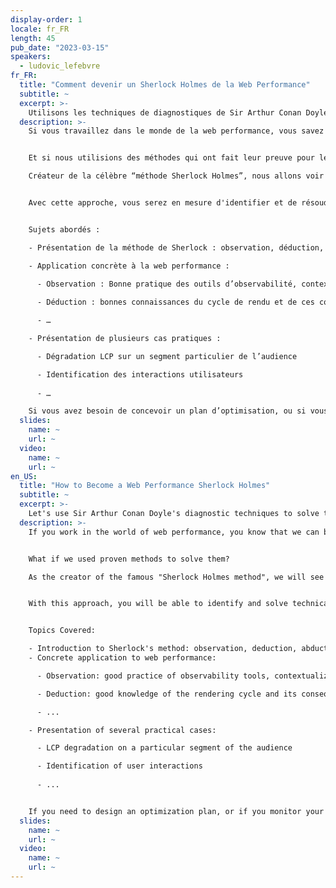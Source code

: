 ```yaml
---
display-order: 1
locale: fr_FR
length: 45
pub_date: "2023-03-15"
speakers:
  - ludovic_lefebvre
fr_FR:
  title: "Comment devenir un Sherlock Holmes de la Web Performance"
  subtitle: ~
  excerpt: >-
    Utilisons les techniques de diagnostiques de Sir Arthur Conan Doyle pour résoudre les mystères de la performance web.
  description: >-
    Si vous travaillez dans le monde de la web performance, vous savez que l’on peut être confronté à des problèmes complexes. Comment accélérer l’expérience des utilisateurs ayant des pages s’affichant lentement, et non accélérer la navigation de ceux ayant déjà la meilleure vitesse d’affichage ?


    Et si nous utilisions des méthodes qui ont fait leur preuve pour les résoudre ?  

    Créateur de la célèbre “méthode Sherlock Holmes”, nous allons voir comment Sir Arthur Conan Doyle va nous aider à explorer une méthodologie de diagnostic systématique applicable à la web performance.


    Avec cette approche, vous serez en mesure d'identifier et de résoudre des problèmes techniques avec facilité. En utilisant des exemples concrets, vous apprendrez comment collecter des données, analyser les résultats et formuler une stratégie pour résoudre les problèmes. 


    Sujets abordés :

    - Présentation de la méthode de Sherlock : observation, déduction, abduction, évaluation, vérification et communication  

    - Application concrète à la web performance :  

      - Observation : Bonne pratique des outils d’observabilité, contextualisation des incidents, analyses statistiques des contributeurs des Web Core Vitals.  
      
      - Déduction : bonnes connaissances du cycle de rendu et de ces conséquences  

      - …  

    - Présentation de plusieurs cas pratiques :  

      - Dégradation LCP sur un segment particulier de l’audience  

      - Identification des interactions utilisateurs  
      
      - …  

    Si vous avez besoin de concevoir un plan d’optimisation, ou si vous surveillez la performance de votre site au quotidien à l'affut de la moindre régression, cette présentation est faite pour vous.
  slides:
    name: ~
    url: ~
  video:
    name: ~
    url: ~
en_US:
  title: "How to Become a Web Performance Sherlock Holmes"
  subtitle: ~
  excerpt: >-
    Let's use Sir Arthur Conan Doyle's diagnostic techniques to solve the mysteries of web performance.
  description: >-
    If you work in the world of web performance, you know that we can be confronted with complex problems. How do we speed up the experience of users with slow-loading pages, not speed up the browsing experience of those who already have the best display speed?


    What if we used proven methods to solve them?  

    As the creator of the famous "Sherlock Holmes method", we will see how Sir Arthur Conan Doyle will help us explore a systematic diagnostic methodology applicable to web performance.


    With this approach, you will be able to identify and solve technical problems with ease. Using real-world examples, you'll learn how to collect data, analyze the results, and formulate a strategy to solve the problems. 


    Topics Covered:

    - Introduction to Sherlock's method: observation, deduction, abduction, evaluation, verification and communication  
    - Concrete application to web performance:  

      - Observation: good practice of observability tools, contextualization of incidents, statistical analysis of Web Core Vitals contributors.

      - Deduction: good knowledge of the rendering cycle and its consequences

      - ...

    - Presentation of several practical cases:

      - LCP degradation on a particular segment of the audience 

      - Identification of user interactions
      
      - ...


    If you need to design an optimization plan, or if you monitor your site's performance on a daily basis for the slightest regression, this presentation is for you.
  slides:
    name: ~
    url: ~
  video:
    name: ~
    url: ~
---
```


